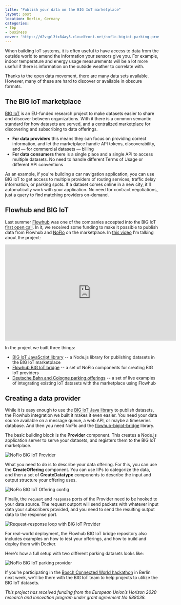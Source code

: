 ```yaml
---
title: "Publish your data on the BIG IoT marketplace"
layout: post
location: Berlin, Germany
categories:
- fbp
- business
cover: 'https://d2vqpl3tx84ay5.cloudfront.net/noflo-bigiot-parking-provider.png'
---
```

When building IoT systems, it is often useful to have access to data from the outside world to amend the information your sensors give you. For example, indoor temperature and energy usage measurements will be a lot more useful if there is information on the outside weather to correlate with.

Thanks to the open data movement, there are many data sets available. However, many of these are hard to discover or available in obscure formats.

## The BIG IoT marketplace

[BIG IoT](http://big-iot.eu/) is an EU-funded research project to make datasets easier to share and discover between organizations. With it there is a common semantic standard for how datasets are served, and a [centralized marketplace](https://market.big-iot.org/allOfferings) for discovering and subscribing to data offerings.

* **For data providers** this means they can focus on providing correct information, and let the marketplace handle API tokens, discoverability, and &mdash; for commercial datasets &mdash; billing
* **For data consumers** there is a single place and a single API to access multiple datasets. No need to handle different Terms of Usage or different API conventions

As an example, if you're building a car navigation application, you can use BIG IoT to get access to multiple providers of routing services, traffic delay information, or parking spots. If a dataset comes online in a new city, it'll automatically work with your application. No need for contract negotiations, just a query to find matching providers on-demand.

## Flowhub and BIG IoT

Last summer [Flowhub](https://flowhub.io) was one of the companies accepted into the BIG IoT [first open call](http://big-iot.eu/first-open-call/). In it, we received some funding to make it possible to publish data from Flowhub and [NoFlo](https://noflojs.org/) on the marketplace. In [this video](https://youtu.be/wYrw7RlV8Ng) I'm talking about the project:

<iframe width="560" height="315" src="https://www.youtube.com/embed/wYrw7RlV8Ng" frameborder="0" allow="autoplay; encrypted-media" allowfullscreen></iframe>

In the project we built three things:

* [BIG IoT JavaScript library](https://github.com/flowhub/bigiot-js) -- a Node.js library for publishing datasets in the BIG IoT marketplace
* [Flowhub BIG IoT bridge](https://github.com/flowhub/bigiot-bridge) -- a set of NoFlo components for creating BIG IoT providers
* [Deutsche Bahn and Cologne parking offerings](https://market.big-iot.org/provider/Flowhub_UG-ParkingProductionNew) -- a set of live examples of integrating existing IoT datasets with the marketplace using Flowhub

## Creating a data provider

While it is easy enough to use the [BIG IoT Java library](https://big-iot.github.io/) to publish datasets, the Flowhub integration we built it makes it even easier. You need your data source available on a message queue, a web API, or maybe a timeseries database. And then you need NoFlo and the [flowhub-bigiot-bridge](https://github.com/flowhub/bigiot-bridge) library.

The basic building block is the **Provider** component. This creates a Node.js application server to serve your datasets, and registers them to the BIG IoT marketplace.

![NoFlo BIG IoT Provider](https://d2vqpl3tx84ay5.cloudfront.net/800x/noflo-bigiot-provider.png)

What you need to do is to describe your data offering. For this, you can use the **CreateOffering** component. You can use IIPs to categorize the data, and then a set of **CreateDatatype** components to describe the input and output structure your offering uses.

![NoFlo BIG IoT Offering config](https://d2vqpl3tx84ay5.cloudfront.net/800x/noflo-bigiot-offering.png)

Finally, the `request` and `response` ports of the Provider need to be hooked to your data source. The request outport will send packets with whatever input data your subscribers provided, and you need to send the resulting output data to the response port.

![Request-response loop with BIG IoT Provider](https://d2vqpl3tx84ay5.cloudfront.net/800x/noflo-bigiot-request-response.png)

For real-world deployment, the Flowhub BIG IoT bridge repository also includes examples on how to test your offerings, and how to build and deploy them with Docker.

Here's how a full setup with two different parking datasets looks like:

![NoFlo BIG IoT parking provider](https://d2vqpl3tx84ay5.cloudfront.net/800x/noflo-bigiot-parking-provider.png)

If you're participating in the [Bosch Connected World hackathon](http://bcw.bosch-si.com/berlin/hackathon/) in Berlin next week, we'll be there with the BIG IoT team to help projects to utilize the BIG IoT datasets.

_This project has received funding from the European Union’s Horizon 2020 research and innovation program under grant agreement No 688038._

